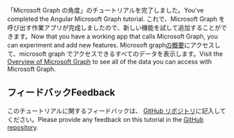 <!-- markdownlint-disable MD002 MD041 -->

<span data-ttu-id="a4850-101">「Microsoft Graph の角度」のチュートリアルを完了しました。</span><span class="sxs-lookup"><span data-stu-id="a4850-101">You've completed the Angular Microsoft Graph tutorial.</span></span> <span data-ttu-id="a4850-102">これで、Microsoft Graph を呼び出す作業アプリが完成しましたので、新しい機能を試して追加することができます。</span><span class="sxs-lookup"><span data-stu-id="a4850-102">Now that you have a working app that calls Microsoft Graph, you can experiment and add new features.</span></span> <span data-ttu-id="a4850-103">Microsoft graph[の概要](/graph/overview)にアクセスして、microsoft graph でアクセスできるすべてのデータを表示します。</span><span class="sxs-lookup"><span data-stu-id="a4850-103">Visit the [Overview of Microsoft Graph](/graph/overview) to see all of the data you can access with Microsoft Graph.</span></span>

## <a name="feedback"></a><span data-ttu-id="a4850-104">フィードバック</span><span class="sxs-lookup"><span data-stu-id="a4850-104">Feedback</span></span>

<span data-ttu-id="a4850-105">このチュートリアルに関するフィードバックは、 [GitHub リポジトリ](https://github.com/microsoftgraph/msgraph-training-angularspa)に記入してください。</span><span class="sxs-lookup"><span data-stu-id="a4850-105">Please provide any feedback on this tutorial in the [GitHub repository](https://github.com/microsoftgraph/msgraph-training-angularspa).</span></span>